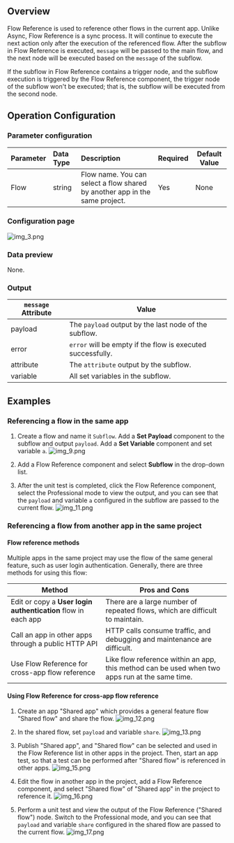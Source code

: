 ## Overview

Flow Reference is used to reference other flows in the current app. Unlike Async, Flow Reference is a sync process. It will continue to execute the next action only after the execution of the referenced flow. After the subflow in Flow Reference is executed, `message` will be passed to the main flow, and the next node will be executed based on the `message` of the subflow.

If the subflow in Flow Reference contains a trigger node, and the subflow execution is triggered by the Flow Reference component, the trigger node of the subflow won't be executed; that is, the subflow will be executed from the second node.

## Operation Configuration

### Parameter configuration

| Parameter | Data Type | Description | Required | Default Value |
|:----|:-------|:-----------------------|:-----|-----|
| Flow | string | Flow name. You can select a flow shared by another app in the same project. | Yes    | None   |

### Configuration page

![img_3.png](https://staticintl.cloudcachetci.com/yehe/backend-news/bsKL204_1.png)

### Data preview
None.

### Output

| `message` Attribute | Value                  |
|-----------|--------------------|
| payload   | The `payload` output by the last node of the subflow. |
| error     | `error` will be empty if the flow is executed successfully.     |
| attribute | The `attribute` output by the subflow.     |
| variable  | All set variables in the subflow.   |

## Examples

### Referencing a flow in the same app

1. Create a flow and name it `Subflow`. Add a **Set Payload** component to the subflow and output `payload`. Add a **Set Variable** component and set variable `a`.
![img_9.png](https://staticintl.cloudcachetci.com/yehe/backend-news/jDAw919_2.png)
2. Add a Flow Reference component and select **Subflow** in the drop-down list.

3. After the unit test is completed, click the Flow Reference component, select the Professional mode to view the output, and you can see that the `payload` and variable `a` configured in the subflow are passed to the current flow.
![img_11.png](https://staticintl.cloudcachetci.com/yehe/backend-news/ykTs871_3.png)


### Referencing a flow from another app in the same project
#### Flow reference methods
Multiple apps in the same project may use the flow of the same general feature, such as user login authentication. Generally, there are three methods for using this flow:

| Method | Pros and Cons |
|---------|---------|
| Edit or copy a **User login authentication** flow in each app | There are a large number of repeated flows, which are difficult to maintain. |
| Call an app in other apps through a public HTTP API | HTTP calls consume traffic, and debugging and maintenance are difficult. |
| Use Flow Reference for cross-app flow reference | Like flow reference within an app, this method can be used when two apps run at the same time. |

#### Using Flow Reference for cross-app flow reference
1. Create an app "Shared app" which provides a general feature flow "Shared flow" and share the flow.
	![img_12.png](https://staticintl.cloudcachetci.com/yehe/backend-news/uRu8156_4.png)
2. In the shared flow, set `payload` and variable `share`.
	![img_13.png](https://staticintl.cloudcachetci.com/yehe/backend-news/RKJJ109_5.png)
3. Publish "Shared app", and "Shared flow" can be selected and used in the Flow Reference list in other apps in the project.
Then, start an app test, so that a test can be performed after "Shared flow" is referenced in other apps.
	![img_15.png](https://staticintl.cloudcachetci.com/yehe/backend-news/TjrQ015_6.png)
4. Edit the flow in another app in the project, add a Flow Reference component, and select "Shared flow" of "Shared app" in the project to reference it.
	![img_16.png](https://staticintl.cloudcachetci.com/yehe/backend-news/Wh2L062_7.png)
5. Perform a unit test and view the output of the Flow Reference ("Shared flow") node. Switch to the Professional mode, and you can see that `payload` and variable `share` configured in the shared flow are passed to the current flow.
	![img_17.png](https://staticintl.cloudcachetci.com/yehe/backend-news/dHWC969_8.png)

   ​    
